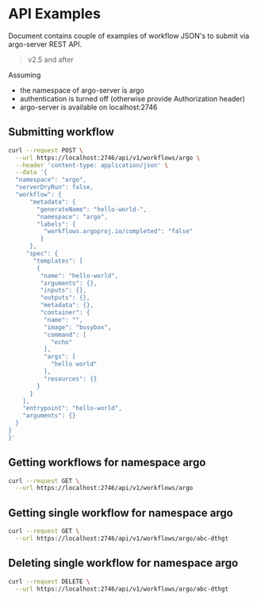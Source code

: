 # API Examples

Document contains couple of examples of workflow JSON's to submit via argo-server REST API.

> v2.5 and after

Assuming

* the namespace of argo-server is argo
* authentication is turned off (otherwise provide Authorization header)
* argo-server is available on localhost:2746

## Submitting workflow

```bash
curl --request POST \
  --url https://localhost:2746/api/v1/workflows/argo \
  --header 'content-type: application/json' \
  --data '{
  "namespace": "argo",
  "serverDryRun": false,
  "workflow": {
      "metadata": {
        "generateName": "hello-world-",
        "namespace": "argo",
        "labels": {
          "workflows.argoproj.io/completed": "false"
         }
      },
     "spec": {
       "templates": [
        {
         "name": "hello-world",
         "arguments": {},
         "inputs": {},
         "outputs": {},
         "metadata": {},
         "container": {
          "name": "",
          "image": "busybox",
          "command": [
            "echo"
          ],
          "args": [
            "hello world"
          ],
          "resources": {}
        }
      }
    ],
    "entrypoint": "hello-world",
    "arguments": {}
  }
}
}'
```

## Getting workflows for namespace argo

```bash
curl --request GET \
  --url https://localhost:2746/api/v1/workflows/argo
```

## Getting single workflow for namespace argo

```bash
curl --request GET \
  --url https://localhost:2746/api/v1/workflows/argo/abc-dthgt
```

## Deleting single workflow for namespace argo

```bash
curl --request DELETE \
  --url https://localhost:2746/api/v1/workflows/argo/abc-dthgt
```
